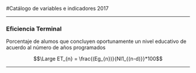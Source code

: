 #Catálogo de variables e indicadores 2017

---

### Eficiencia Terminal

Porcentaje de alumos que concluyen oportunamente un nivel educativo de acuerdo al número de años programados

$$\Large ET_{n} = \frac{(Eg_{n})}{NI1_{(n-d)}}*100$$

---
